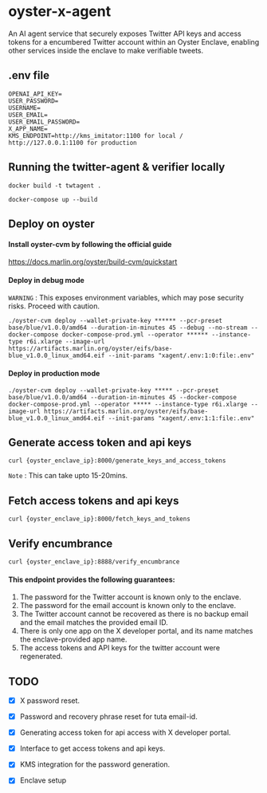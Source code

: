 # oyster-x-agent

An AI agent service that securely exposes Twitter API keys and access tokens for a encumbered Twitter account within an Oyster Enclave, enabling other services inside the enclave to make verifiable tweets.

## .env file
```
OPENAI_API_KEY=
USER_PASSWORD=
USERNAME=
USER_EMAIL=
USER_EMAIL_PASSWORD=
X_APP_NAME=
KMS_ENDPOINT=http://kms_imitator:1100 for local / http://127.0.0.1:1100 for production
```

## Running the twitter-agent & verifier locally

```
docker build -t twtagent .
```

```
docker-compose up --build
```

## Deploy on oyster

#### Install oyster-cvm by following the official guide


https://docs.marlin.org/oyster/build-cvm/quickstart

#### Deploy in debug mode 
`WARNING` : This exposes environment variables, which may pose security risks. Proceed with caution.
```
./oyster-cvm deploy --wallet-private-key ****** --pcr-preset base/blue/v1.0.0/amd64 --duration-in-minutes 45 --debug --no-stream --docker-compose docker-compose-prod.yml --operator ****** --instance-type r6i.xlarge --image-url https://artifacts.marlin.org/oyster/eifs/base-blue_v1.0.0_linux_amd64.eif --init-params "xagent/.env:1:0:file:.env"
```

#### Deploy in production mode
```
./oyster-cvm deploy --wallet-private-key ***** --pcr-preset base/blue/v1.0.0/amd64 --duration-in-minutes 45 --docker-compose docker-compose-prod.yml --operator ***** --instance-type r6i.xlarge --image-url https://artifacts.marlin.org/oyster/eifs/base-blue_v1.0.0_linux_amd64.eif --init-params "xagent/.env:1:1:file:.env"
```

## Generate access token and api keys
```
curl {oyster_enclave_ip}:8000/generate_keys_and_access_tokens
```

`Note` : This can take upto 15-20mins.

## Fetch access tokens and api keys
```
curl {oyster_enclave_ip}:8000/fetch_keys_and_tokens
```

## Verify encumbrance
```
curl {oyster_enclave_ip}:8888/verify_encumbrance
```

#### This endpoint provides the following guarantees:
1. The password for the Twitter account is known only to the enclave.
2. The password for the email account is known only to the enclave.
3. The Twitter account cannot be recovered as there is no backup email and the email matches the provided email ID.
4. There is only one app on the X developer portal, and its name matches the enclave-provided app name.
5. The access tokens and API keys for the twitter account were regenerated.

## TODO

- [x] X password reset.
- [x] Password and recovery phrase reset for tuta email-id.
- [x] Generating access token for api access with X developer portal.
- [x] Interface to get access tokens and api keys.
- [x] KMS integration for the password generation.
- [x] Enclave setup


